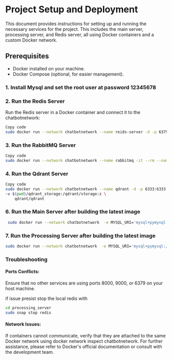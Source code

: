 # Project Setup and Deployment

This document provides instructions for setting up and running the necessary services for the project. This includes the main server, processing server, and Redis server, all using Docker containers and a custom Docker network.

## Prerequisites

- Docker installed on your machine.
- Docker Compose (optional, for easier management).

### 1. Install Mysql and set the root user at password 12345678

### 2. Run the Redis Server

Run the Redis server in a Docker container and connect it to the chatbotnetwork:

```bash
Copy code
sudo docker run --network chatbotnetwork --name reids-server -d -p 6379:6379 redis:latest
```

### 3. Run the RabbitMQ Server

```bash
Copy code
sudo docker run --network chatbotnetwork --name rabbitmq -it --rm --name rabbitmq -d -p 5672:5672 -p 15672:15672 rabbitmq:3.13-management
```

### 4. Run the Qdrant Server

```bash
Copy code
sudo docker run --network chatbotnetwork --name qdrant -d -p 6333:6333 -p 6334:6334 \
-v $(pwd)/qdrant_storage:/qdrant/storage:z \
    qdrant/qdrant
```

### 6. Run the Main Server after building the latest image

```bash
 sudo docker run --network chatbotnetwork  -e MYSQL_URI='mysql+pymysql://<user>:<password>@<your Ip>:3306/chatbotserver' -e OPENAI_API_KEY='' -e LANGCHAIN_API_KEY='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' -e DEEP_INFRA_API_KEY='' -e REDIS_URL='redis://redis-server:6379/0' -p 8000:8000 chatbotmain

```

### 7. Run the Processing Server after building the latest image

```bash
sudo docker run --network chatbotnetwork  -e MYSQL_URI='mysql+pymysql://<user>:<password>@<your Ip>:3306/chatbotserver' -e OPENAI_API_KEY='' -e MAILJET_API_KEY='b206a37878213791ca36f654de1a5ee4' -e MAILJET_SECRET_KEY='0186662647f8ca1a38953139ce28ff3a' -e SENDER='shivam.pandey@jellyfishtechnologies.com' -p 9000:9000 chatbotprocess

```

### Troubleshooting

#### Ports Conflicts:

Ensure that no other services are using ports 8000, 9000, or 6379 on your host machine.

if issue presist stop the local redis with

```bash
cd processing_server
sudo snap stop redis

```

#### Network Issues:

If containers cannot communicate, verify that they are attached to the same Docker network using docker network inspect chatbotnetwork.
For further assistance, please refer to Docker's official documentation or consult with the development team.

